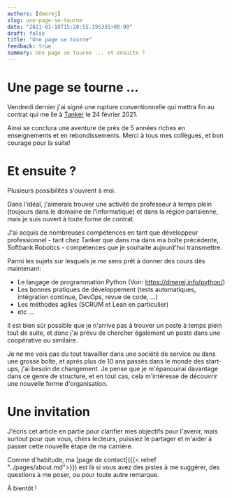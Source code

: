 ```yaml
---
authors: [dmerej]
slug: une-page-se-tourne
date: "2021-01-18T15:20:55.195331+00:00"
draft: false
title: "Une page se tourne"
feedback: true
summary: Une page se tourne ... et ensuite ?
---
```


# Une page se tourne ...

Vendredi dernier j'ai signé une rupture conventionnelle qui mettra fin
au contrat qui me lie à [Tanker](https://tanker.io) le 24 février 2021.

Ainsi se conclura une aventure de près de 5 années riches en
enseignements et en rebondissements. Merci à tous mes collègues, et bon
courage pour la suite!

# Et ensuite ?

Plusieurs possibilités s'ouvrent à moi.

Dans l'idéal, j'aimerais trouver une activité de professeur à temps
plein (toujours dans le domaine de l'informatique) et dans la région
parisienne, mais je suis ouvert à toute forme de contrat.

J'ai acquis de nombreuses compétences en tant que développeur
professionnel - tant chez Tanker que dans ma dans ma boîte précédente,
Softbank Robotics - compétences que je souhaite aujourd'hui transmettre.

Parmi les sujets sur lesquels je me sens prêt à donner des cours dès
maintenant:

* Le langage de programmation Python (Voir: https://dmerej.info/python/)
* Les bonnes pratiques de développement (tests automatiques, intégration
  continue, DevOps, revue de code, ...)
* Les méthodes agiles (SCRUM et Lean en particulier)
* etc ...

Il est bien sûr possible que je n'arrive pas à trouver un poste à temps
plein tout de suite, et donc j'ai prévu de chercher également un poste
dans une coopérative ou similaire.

Je ne me vois pas du tout travailler dans une société de service ou dans
une grosse boîte, et après plus de 10 ans passés dans le monde des start-
ups, j'ai besoin de changement.  Je pense que je m'épanouirai davantage
dans ce genre de structure, et en tout cas, cela m'intéresse de
découvrir une nouvelle forme d'organisation.

# Une invitation

J'écris cet article en partie pour clarifier mes objectifs pour l'avenir,
mais surtout pour que vous, chers lecteurs, puissiez le partager et
m'aider à passer cette nouvelle étape de ma carrière.

Comme d'habitude, ma [page de contact]({{< relref "../pages/about.md">}}) est là si vous
avez des pistes à me suggérer, des questions à me poser, ou pour toute autre
remarque.

À bientôt !
